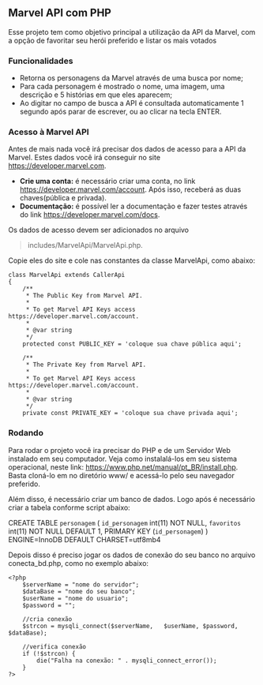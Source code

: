 ## Marvel API com PHP
Esse projeto tem como objetivo principal a utilização da API da Marvel, com a opção de favoritar seu herói preferido e listar os mais votados

### Funcionalidades
- Retorna os personagens da Marvel através de uma busca por nome;
- Para cada personagem é mostrado o nome, uma imagem, uma descrição e 5 histórias em que eles aparecem;
- Ao digitar no campo de busca a API é consultada automaticamente 1 segundo após parar de escrever, ou ao clicar na tecla ENTER.

### Acesso à Marvel API
Antes de mais nada você irá precisar dos dados de acesso para a API da Marvel. Estes dados você irá conseguir no site https://developer.marvel.com. 
- **Crie uma conta:** é necessário criar uma conta, no link https://developer.marvel.com/account. Após isso, receberá as duas chaves(pública e privada).
- **Documentação:** é possível ler a documentação e fazer testes através do link https://developer.marvel.com/docs.

Os dados de acesso devem ser adicionados no arquivo 
>includes/MarvelApi/MarvelApi.php.

Copie eles do site e cole nas constantes da classe MarvelApi, como abaixo:
    
	class MarvelApi extends CallerApi
	{
		/**
		 * The Public Key from Marvel API.
		 *
		 * To get Marvel API Keys access https://developer.marvel.com/account.
		 *
		 * @var string
		 */
		protected const PUBLIC_KEY = 'coloque sua chave pública aqui';

		/**
		 * The Private Key from Marvel API.
		 *
		 * To get Marvel API Keys access https://developer.marvel.com/account.
		 *
		 * @var string
		 */
		private const PRIVATE_KEY = 'coloque sua chave privada aqui';

### Rodando
Para rodar o projeto você ira precisar do PHP e de um Servidor Web instalado em seu computador. 
Veja como instalalá-los em seu sistema operacional, neste link: https://www.php.net/manual/pt_BR/install.php.
Basta cloná-lo em no diretório www/ e acessá-lo pelo seu navegador preferido.

Além disso, é necessário criar um banco de dados. Logo após é necessário criar a tabela conforme script abaixo:
	
CREATE TABLE `personagem` (
  `id_personagem` int(11) NOT NULL,
  `favoritos` int(11) NOT NULL DEFAULT 1,
  PRIMARY KEY (`id_personagem`)
) ENGINE=InnoDB DEFAULT CHARSET=utf8mb4


Depois disso é preciso jogar os dados de conexão do seu banco no arquivo conecta_bd.php, como no exemplo abaixo:

	<?php
    	$serverName = "nome do servidor";
    	$dataBase = "nome do seu banco";
    	$userName = "nome do usuario";
    	$password = "";

    	//cria conexão
    	$strcon = mysqli_connect($serverName, 	$userName, $password, $dataBase);

    	//verifica conexão
    	if (!$strcon) {
        	die("Falha na conexão: " . mysqli_connect_error());
    	}
	?>
